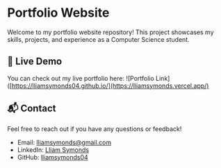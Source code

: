 # Portfolio Website

Welcome to my portfolio website repository! This project showcases my skills, projects, and experience as a Computer Science student.

## 🚀 Live Demo
You can check out my live portfolio here: ![Portfolio Link]([https://lliamsymonds04.github.io/](https://lliamsymonds.vercel.app/)

## 📬 Contact
Feel free to reach out if you have any questions or feedback!
- Email: [lliamsymonds@gmail.com](mailto:your.email@example.com)
- LinkedIn: [Lliam Symonds](https://www.linkedin.com/in/lliam-symonds-184885292/)
- GitHub: [lliamsymonds04](https://github.com/yourusername)
